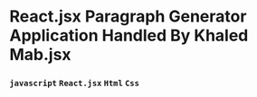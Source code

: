 # React.jsx Paragraph Generator Application Handled By Khaled Mab.jsx

### `javascript` `React.jsx` `Html` `Css`
